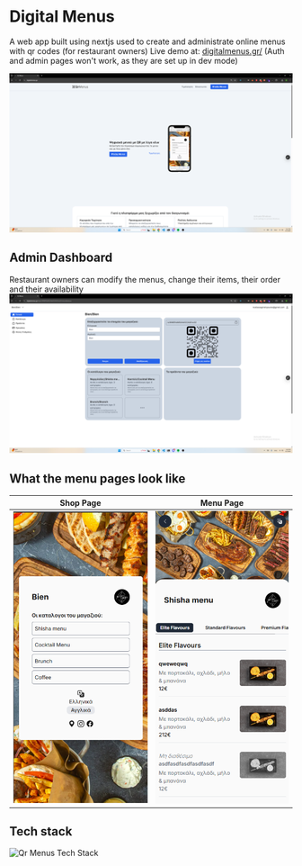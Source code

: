 # Digital Menus
A web app built using nextjs used to create and administrate online menus with qr codes (for restaurant owners)
Live demo at: [digitalmenus.gr/](https://digitalmenus.gr) (Auth and admin pages won't work, as they are set up in dev mode)

![Landing Page](/for-readme/landing-page.png)

## Admin Dashboard
Restaurant owners can modify the menus, change their items, their order and their availability
![Admin Dashboard](/for-readme/dashboard.png)

## What the menu pages look like
Shop Page          |  Menu Page
:-------------------------:|:-------------------------:
![Shop Screenshot](/for-readme/shop-screenshot.png)  |  ![Menu Screenshot](/for-readme/menu-screenshot.png)

## Tech stack
![Qr Menus Tech Stack](https://github-readme-tech-stack.vercel.app/api/cards?title=Qr+Menus+Tech+Stack&lineCount=1&line1=react%2Creact%2C0096ff%3Bsupabase%2Csupabase%2C00bd44%3Bnext%2Cnextjs%2C000000%3B)

